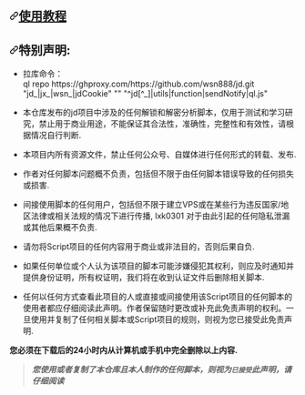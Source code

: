 <article class="markdown-body entry-content container-lg" itemprop="text"><h1><a id="user-content-使用教程" class="anchor" aria-hidden="true" href="#使用教程"><svg class="octicon octicon-link" viewBox="0 0 16 16" version="1.1" width="16" height="16" aria-hidden="true"><path fill-rule="evenodd" d="M7.775 3.275a.75.75 0 001.06 1.06l1.25-1.25a2 2 0 112.83 2.83l-2.5 2.5a2 2 0 01-2.83 0 .75.75 0 00-1.06 1.06 3.5 3.5 0 004.95 0l2.5-2.5a3.5 3.5 0 00-4.95-4.95l-1.25 1.25zm-4.69 9.64a2 2 0 010-2.83l2.5-2.5a2 2 0 012.83 0 .75.75 0 001.06-1.06 3.5 3.5 0 00-4.95 0l-2.5 2.5a3.5 3.5 0 004.95 4.95l1.25-1.25a.75.75 0 00-1.06-1.06l-1.25 1.25a2 2 0 01-2.83 0z"></path></svg></a><a href="https://jdwxx.github.io/JD/" rel="nofollow">使用教程</a></h1>
<h2><a id="user-content-特别声明" class="anchor" aria-hidden="true" href="#特别声明"><svg class="octicon octicon-link" viewBox="0 0 16 16" version="1.1" width="16" height="16" aria-hidden="true"><path fill-rule="evenodd" d="M7.775 3.275a.75.75 0 001.06 1.06l1.25-1.25a2 2 0 112.83 2.83l-2.5 2.5a2 2 0 01-2.83 0 .75.75 0 00-1.06 1.06 3.5 3.5 0 004.95 0l2.5-2.5a3.5 3.5 0 00-4.95-4.95l-1.25 1.25zm-4.69 9.64a2 2 0 010-2.83l2.5-2.5a2 2 0 012.83 0 .75.75 0 001.06-1.06 3.5 3.5 0 00-4.95 0l-2.5 2.5a3.5 3.5 0 004.95 4.95l1.25-1.25a.75.75 0 00-1.06-1.06l-1.25 1.25a2 2 0 01-2.83 0z"></path></svg></a>特别声明:</h2>
<ul>
<li>
拉库命令：</br>
ql repo https://ghproxy.com/https://github.com/wsn888/jd.git "jd_|jx_|wsn_|jdCookie" "" "^jd[^_]|utils|function|sendNotify|ql.js"
</li>
<li>
<p>本仓库发布的jd项目中涉及的任何解锁和解密分析脚本，仅用于测试和学习研究，禁止用于商业用途，不能保证其合法性，准确性，完整性和有效性，请根据情况自行判断.</p>
</li>
<li>
<p>本项目内所有资源文件，禁止任何公众号、自媒体进行任何形式的转载、发布.</p>
</li>
<li>
<p>作者对任何脚本问题概不负责，包括但不限于由任何脚本错误导致的任何损失或损害.</p>
</li>
<li>
<p>间接使用脚本的任何用户，包括但不限于建立VPS或在某些行为违反国家/地区法律或相关法规的情况下进行传播, lxk0301 对于由此引起的任何隐私泄漏或其他后果概不负责.</p>
</li>
<li>
<p>请勿将Script项目的任何内容用于商业或非法目的，否则后果自负.</p>
</li>
<li>
<p>如果任何单位或个人认为该项目的脚本可能涉嫌侵犯其权利，则应及时通知并提供身份证明，所有权证明，我们将在收到认证文件后删除相关脚本.</p>
</li>
<li>
<p>任何以任何方式查看此项目的人或直接或间接使用该Script项目的任何脚本的使用者都应仔细阅读此声明。作者保留随时更改或补充此免责声明的权利。一旦使用并复制了任何相关脚本或Script项目的规则，则视为您已接受此免责声明.</p>
</li>
</ul>
<p><strong>您必须在下载后的24小时内从计算机或手机中完全删除以上内容.</strong>  <br></p>
<blockquote>
<p><em><strong>您使用或者复制了本仓库且本人制作的任何脚本，则视为<code>已接受</code>此声明，请仔细阅读</strong></em></p>
</blockquote>
